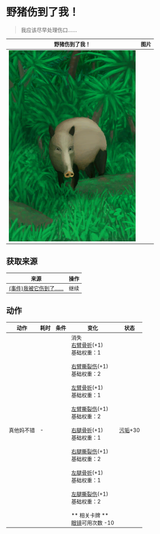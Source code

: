 # 野猪伤到了我！  
> 我应该尽早处理伤口……  
  
  野猪伤到了我！  |   图片   
 ----  |  ----:   
   |  ![](Sprite/BoarEvent.png)   
  
## 获取来源  
来源  |  操作  
----  |  ----  
[(事件)我被它伤到了……](Event_BoarFightBadFailure.md)  |  继续  
## 动作  
动作  |  耗时  |  条件  |  变化  |  状态  
----  |  ----  |  ----  |  ----  |  ----  
真他妈不错<br>  |  -  |    |  消失<br>[右臂骨折](W_ArmFractureR.md)(+1)<br>基础权重：1<br><br>[右臂撕裂伤](W_ArmLacerationR.md)(+1)<br>基础权重：2<br><br>[左臂骨折](W_ArmFractureL.md)(+1)<br>基础权重：1<br><br>[左臂撕裂伤](W_ArmLacerationL.md)(+1)<br>基础权重：2<br><br>[右腿骨折](W_LegFractureR.md)(+1)<br>基础权重：1<br><br>[右腿撕裂伤](W_LegLacerationR.md)(+1)<br>基础权重：2<br><br>[左腿骨折](W_LegFractureL.md)(+1)<br>基础权重：1<br><br>[左腿撕裂伤](W_LegLacerationL.md)(+1)<br>基础权重：2<br><br>** 相关卡牌 **<br>[眼镜](Glasses.md)可用次数  -10  |  [污垢](Filth.md)+30  
